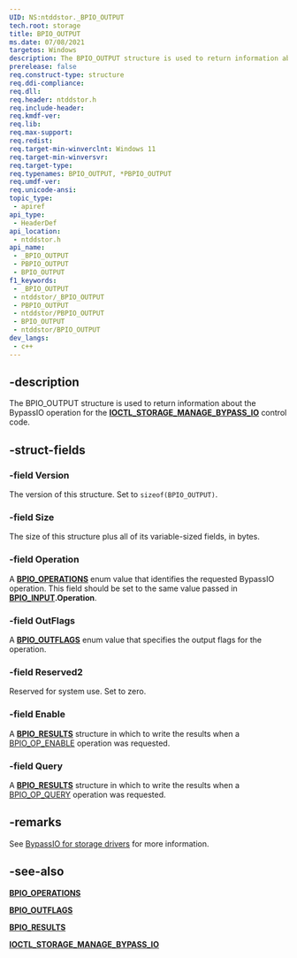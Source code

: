 ```yaml
---
UID: NS:ntddstor._BPIO_OUTPUT
tech.root: storage
title: BPIO_OUTPUT
ms.date: 07/08/2021
targetos: Windows
description: The BPIO_OUTPUT structure is used to return information about the BypassIO operation for the IOCTL_STORAGE_MANAGE_BYPASS_IO control code.
prerelease: false
req.construct-type: structure
req.ddi-compliance: 
req.dll: 
req.header: ntddstor.h
req.include-header: 
req.kmdf-ver: 
req.lib: 
req.max-support: 
req.redist: 
req.target-min-winverclnt: Windows 11
req.target-min-winversvr: 
req.target-type: 
req.typenames: BPIO_OUTPUT, *PBPIO_OUTPUT
req.umdf-ver: 
req.unicode-ansi: 
topic_type:
 - apiref
api_type:
 - HeaderDef
api_location:
 - ntddstor.h
api_name:
 - _BPIO_OUTPUT
 - PBPIO_OUTPUT
 - BPIO_OUTPUT
f1_keywords:
 - _BPIO_OUTPUT
 - ntddstor/_BPIO_OUTPUT
 - PBPIO_OUTPUT
 - ntddstor/PBPIO_OUTPUT
 - BPIO_OUTPUT
 - ntddstor/BPIO_OUTPUT
dev_langs:
 - c++
---
```


## -description

The BPIO_OUTPUT structure is used to return information about the BypassIO operation for the [**IOCTL_STORAGE_MANAGE_BYPASS_IO**](ni-ntddstor-ioctl_storage_manage_bypass_io.md) control code.

## -struct-fields

### -field Version

The version of this structure. Set to ```sizeof(BPIO_OUTPUT)```.

### -field Size

The size of this structure plus all of its variable-sized fields, in bytes.

### -field Operation

A [**BPIO_OPERATIONS**](ne-ntddstor-bpio_operations.md) enum value that identifies the requested BypassIO operation. This field should be set to the same value passed in [**BPIO_INPUT**](ns-ntddstor-bpio_input.md)**.Operation**.

### -field OutFlags

A [**BPIO_OUTFLAGS**](ne-ntddstor-bpio_outflags.md) enum value that specifies the output flags for the operation.

### -field Reserved2

Reserved for system use. Set to zero.

### -field Enable

A [**BPIO_RESULTS**](ns-ntddstor-bpio_results.md) structure in which to write the results when a [BPIO_OP_ENABLE](ne-ntddstor-bpio_operations.md) operation was requested.

### -field Query

A [**BPIO_RESULTS**](ns-ntddstor-bpio_results.md) structure in which to write the results when a [BPIO_OP_QUERY](ne-ntddstor-bpio_operations.md) operation was requested.

## -remarks

See [BypassIO for storage drivers](/windows-hardware/drivers/storage/bypassio) for more information.

## -see-also

[**BPIO_OPERATIONS**](ne-ntddstor-bpio_operations.md)

[**BPIO_OUTFLAGS**](ne-ntddstor-bpio_outflags.md)

[**BPIO_RESULTS**](ns-ntddstor-bpio_results.md)

[**IOCTL_STORAGE_MANAGE_BYPASS_IO**](ni-ntddstor-ioctl_storage_manage_bypass_io.md)
